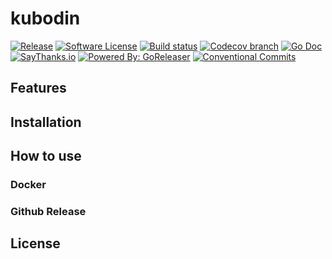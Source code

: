 # kubodin

[![Release](https://img.shields.io/github/release/khorevaa/kubodin.svg?style=for-the-badge)](https://github.com/khorevaa/kubodin/releases/latest)
[![Software License](https://img.shields.io/badge/license-MIT-brightgreen.svg?style=for-the-badge)](/LICENSE.md)
[![Build status](https://img.shields.io/github/workflow/status/khorevaa/kubodin/build?style=for-the-badge)](https://github.com/khorevaa/kubodin/actions?workflow=releaser)
[![Codecov branch](https://img.shields.io/codecov/c/github/khorevaa/kubodin/master.svg?style=for-the-badge)](https://codecov.io/gh/khorevaa/kubodin)
[![Go Doc](https://img.shields.io/badge/godoc-reference-blue.svg?style=for-the-badge)](http://godoc.org/github.com/khorevaa/kubodin)
[![SayThanks.io](https://img.shields.io/badge/SayThanks.io-%E2%98%BC-1EAEDB.svg?style=for-the-badge)](https://saythanks.io/to/khorevaa)
[![Powered By: GoReleaser](https://img.shields.io/badge/powered%20by-goreleaser-green.svg?style=for-the-badge)](https://github.com/goreleaser)
[![Conventional Commits](https://img.shields.io/badge/Conventional%20Commits-1.0.0-yellow.svg?style=for-the-badge)](https://conventionalcommits.org)

## Features


## Installation



## How to use

### Docker

### Github Release

## License